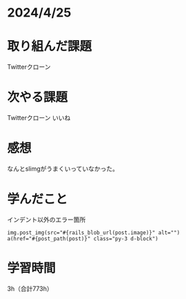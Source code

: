 # 2024/4/25
# 取り組んだ課題
Twitterクローン

# 次やる課題
Twitterクローン いいね 

# 感想
なんとslimgがうまくいっていなかった。

# 学んだこと
インデント以外のエラー箇所
```
img.post_img(src="#{rails_blob_url(post.image)}" alt="")
a(href="#{post_path(post)}" class="py-3 d-block")
```

# 学習時間
3h（合計773h）
